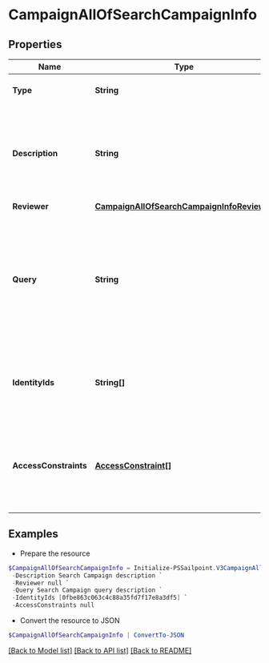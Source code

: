 # CampaignAllOfSearchCampaignInfo
## Properties

Name | Type | Description | Notes
------------ | ------------- | ------------- | -------------
**Type** | **String** | The type of search campaign represented. | 
**Description** | **String** | Describes this search campaign. Intended for storing the query used, and possibly the number of identities selected/available. | [optional] 
**Reviewer** | [**CampaignAllOfSearchCampaignInfoReviewer**](CampaignAllOfSearchCampaignInfoReviewer.md) |  | [optional] 
**Query** | **String** | The scope for the campaign. The campaign will cover identities returned by the query and identities that have access items returned by the query. One of &#x60;query&#x60; or &#x60;identityIds&#x60; must be set. | [optional] 
**IdentityIds** | **String[]** | A direct list of identities to include in this campaign. One of &#x60;identityIds&#x60; or &#x60;query&#x60; must be set. | [optional] 
**AccessConstraints** | [**AccessConstraint[]**](AccessConstraint.md) | Further reduces the scope of the campaign by excluding identities (from &#x60;query&#x60; or &#x60;identityIds&#x60;) that do not have this access. | [optional] 

## Examples

- Prepare the resource
```powershell
$CampaignAllOfSearchCampaignInfo = Initialize-PSSailpoint.V3CampaignAllOfSearchCampaignInfo  -Type ACCESS `
 -Description Search Campaign description `
 -Reviewer null `
 -Query Search Campaign query description `
 -IdentityIds [0fbe863c063c4c88a35fd7f17e8a3df5] `
 -AccessConstraints null
```

- Convert the resource to JSON
```powershell
$CampaignAllOfSearchCampaignInfo | ConvertTo-JSON
```

[[Back to Model list]](../README.md#documentation-for-models) [[Back to API list]](../README.md#documentation-for-api-endpoints) [[Back to README]](../README.md)

